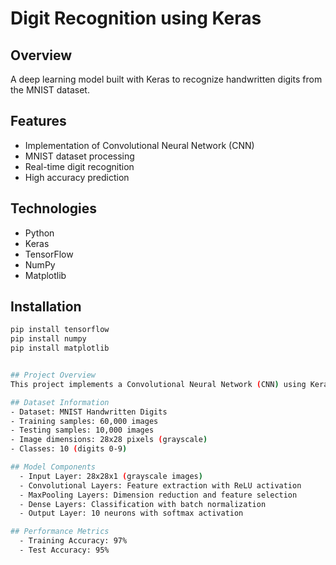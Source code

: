 # Digit Recognition using Keras

## Overview
A deep learning model built with Keras to recognize handwritten digits from the MNIST dataset.

## Features
- Implementation of Convolutional Neural Network (CNN)
- MNIST dataset processing
- Real-time digit recognition
- High accuracy prediction

## Technologies
- Python
- Keras
- TensorFlow
- NumPy
- Matplotlib

## Installation
```bash
pip install tensorflow
pip install numpy
pip install matplotlib


## Project Overview
This project implements a Convolutional Neural Network (CNN) using Keras and TensorFlow to recognize handwritten digits from the MNIST dataset. The model achieves high accuracy through careful architecture design and optimization techniques.

## Dataset Information
- Dataset: MNIST Handwritten Digits
- Training samples: 60,000 images
- Testing samples: 10,000 images
- Image dimensions: 28x28 pixels (grayscale)
- Classes: 10 (digits 0-9)

## Model Components
  - Input Layer: 28x28x1 (grayscale images)
  - Convolutional Layers: Feature extraction with ReLU activation
  - MaxPooling Layers: Dimension reduction and feature selection
  - Dense Layers: Classification with batch normalization
  - Output Layer: 10 neurons with softmax activation

## Performance Metrics
  - Training Accuracy: 97%
  - Test Accuracy: 95%
